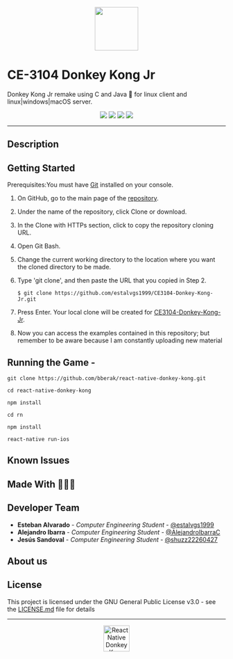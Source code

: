 <p align="center">
  <img src="https://bit.ly/2kLuN8e" height=100 >
</p>

# CE-3104 Donkey Kong Jr 

Donkey Kong Jr remake using C and Java 🙉 for linux client and linux|windows|macOS server.

<p align="center">
<img src="https://img.shields.io/travis/onevcat/FengNiao/master.svg">
<a href="https://raw.githubusercontent.com/onevcat/Kingfisher/master/LICENSE"><img src="https://camo.githubusercontent.com/ec385922fa349d9c349f34b7f3bf311843e35ba8/68747470733a2f2f696d672e736869656c64732e696f2f62616467652f4c6963656e73652d47504c76332d626c75652e737667"></a>
<img src="https://res.cloudinary.com/estalvgs1999/image/upload/v1559747654/CE2103/Badges/platform-windows__macos_linux-blue_s17cqw.svg"/>
<img src="https://codecov.io/gh/onevcat/Hedwig/branch/master/graph/badge.svg"/>
</p>

***
## Description

## Getting Started
<p align=justify>Prerequisites:You must have <a href="https://git-scm.com/book/es/v2/Inicio---Sobre-el-Control-de-Versiones-Instalaci%C3%B3n-de-Git">Git</a>
 installed on your console.</p>

1. On GitHub, go to the main page of the [repository]().
2. Under the name of the repository, click Clone or download.
3. In the Clone with HTTPs section, click to copy the repository cloning URL.
4. Open Git Bash.
5. Change the current working directory to the location where you want the cloned directory to be made.
6. Type 'git clone', and then paste the URL that you copied in Step 2.

   ```$ git clone https://github.com/estalvgs1999/CE3104-Donkey-Kong-Jr.git```

7. Press Enter. Your local clone will be created for [CE3104-Donkey-Kong-Jr]().
8. Now you can access the examples contained in this repository; but remember to be aware because I am constantly uploading new material

## Running the Game -

```
git clone https://github.com/bberak/react-native-donkey-kong.git

cd react-native-donkey-kong

npm install

cd rn

npm install

react-native run-ios
```

## Known Issues


## Made With 🍌🍌🍌

## Developer Team
* **Esteban Alvarado** - *Computer Engineering Student* - [@estalvgs1999](https://github.com/estalvgs1999)
* **Alejandro Ibarra** - *Computer Engineering Student* - [@AlejandroIbarraC](https://github.com/AlejandroIbarraC)
* **Jesús Sandoval** - *Computer Engineering Student* - [@shuzz22260427](https://github.com/shuzz22260427)


## About us

## License
This project is licensed under the GNU General Public License v3.0 - see the [LICENSE.md]() file for details
***

<p align="center">
  <img src="https://raw.githubusercontent.com/bberak/react-native-donkey-kong/master/assets/icons/kong.png" alt="React Native Donkey Kong" height="60" /> 
</p>

